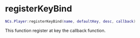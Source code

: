# registerKeyBind

```lua
NCs.Player:registerKeyBind(name, defaultKey, desc, callback)
```

This function register at key the callback function.